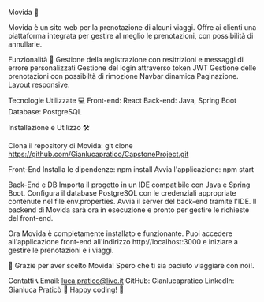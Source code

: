 Movida 🏨


Movida è un sito web  per la prenotazione di alcuni viaggi. Offre ai clienti una piattaforma integrata per gestire al meglio le prenotazioni, con possibilità di annullarle.

Funzionalità 🚀
Gestione della registrazione con resitrizioni e messaggi di errore personalizzati
Gestione del login attraverso token JWT 
Gestione delle prenotazioni con possibiltà di rimozione
Navbar dinamica
Paginazione.
Layout responsive.

Tecnologie Utilizzate 💻
Front-end: React
Back-end: Java, Spring Boot
Database: PostgreSQL

Installazione e Utilizzo 🛠️

Clona il repository di Movida: git clone https://github.com/Gianlucapratico/CapstoneProject.git

Front-End
Installa le dipendenze: npm install
Avvia l'applicazione: npm start


Back-End e DB
Importa il progetto in un IDE compatibile con Java e Spring Boot.
Configura il database PostgreSQL con le credenziali appropriate contenute nel file env.properties.
Avvia il server del back-end tramite l'IDE.
Il backend di Movida sarà ora in esecuzione e pronto per gestire le richieste del front-end.

Ora Movida è completamente installato e funzionante. Puoi accedere all'applicazione front-end all'indirizzo http://localhost:3000 e iniziare a gestire le prenotazioni e i viaggi.

🚀 Grazie per aver scelto Movida! Spero che ti sia paciuto viaggiare con noi!.

Contatti 📞
Email: luca.pratico@live.it
GitHub: Gianlucapratico
LinkedIn: Gianluca Praticò
🏨 Happy coding! 🚀
